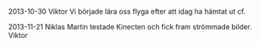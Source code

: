 2013-10-30 Viktor
Vi började lära oss flyga efter att idag ha hämtat ut cf.


2013-11-21 Niklas
Martin testade Kinecten och fick fram strömmade bilder. Viktor 
